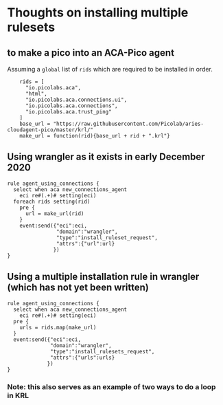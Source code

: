 # Thoughts on installing multiple rulesets
## to make a pico into an ACA-Pico agent

Assuming a `global` list of `rids` which are required to be installed in order.

```
    rids = [
      "io.picolabs.aca",
      "html",
      "io.picolabs.aca.connections.ui",
      "io.picolabs.aca.connections",
      "io.picolabs.aca.trust_ping"
    ]
    base_url = "https://raw.githubusercontent.com/Picolab/aries-cloudagent-pico/master/krl/"
    make_url = function(rid){base_url + rid + ".krl"}
```

## Using wrangler as it exists in early December 2020

```
rule agent_using_connections {
  select when aca new_connections_agent
    eci re#(.+)# setting(eci)
  foreach rids setting(rid)
    pre {
      url = make_url(rid)
    }
    event:send({"eci":eci,
                "domain":"wrangler",
                "type":"install_ruleset_request",
                "attrs":{"url":url}
               })
}
```

## Using a multiple installation rule in wrangler (which has not yet been written)
```
rule agent_using_connections {
  select when aca new_connections_agent
    eci re#(.+)# setting(eci)
  pre {
    urls = rids.map(make_url)
  }
  event:send({"eci":eci,
              "domain":"wrangler",
              "type":"install_rulesets_request",
              "attrs":{"urls":urls}
             })
}
```

### Note: this also serves as an example of two ways to do a loop in KRL
